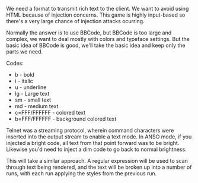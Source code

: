 We need a format to transmit rich text to the client. We want to avoid using HTML because of injection concerns. This game is highly input-based so there's a very large chance of injection attacks ocurring. 

Normally the answer is to use BBCode, but BBCode is too large and complex, we want to deal mostly with colors and typeface settings. But the basic idea of BBCode is good, we'll take the basic idea and keep only the parts we need. 

Codes: 

* b - bold
* i - italic
* u - underline
* lg - Large text
* sm - small text
* md - medium text
* c=FFF/FFFFFF - colored text
* b=FFF/FFFFFF - background colored text

Telnet was a streaming protocol, wherein command characters were inserted into the output stream to enable a text mode. In ANSO mode, if you injected a bright code, all text from that point forward was to be bright. Likewise you'd need to inject a dim code to go back to normal brightness. 

This will take a similar approach. A regular expression will be used to scan through text being rendered, and the text will be broken up into a number of runs, with each run applying the styles from the previous run. 